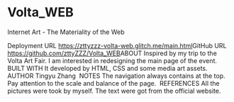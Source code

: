 # Volta_WEB
 
Internet Art - The Materiality of the Web

Deployment URL
https://zttyzzz-volta-web.glitch.me/main.html
​
GitHub URL
https://github.com/zttyZZZ/Volta_WEB
​
ABOUT
Inspired by my trip to the Volta Art Fair. I am interested in redesigning the main page of the event.
​
BUILT WITH
It developed by HTML, CSS and some media art assets.
​
AUTHOR
Tingyu Zhang
​
NOTES
The navigation always contains at the top. Pay attention to the scale and balance of the page.
​
REFERENCES
All the pictures were took by myself.
The text were got from the official website.
